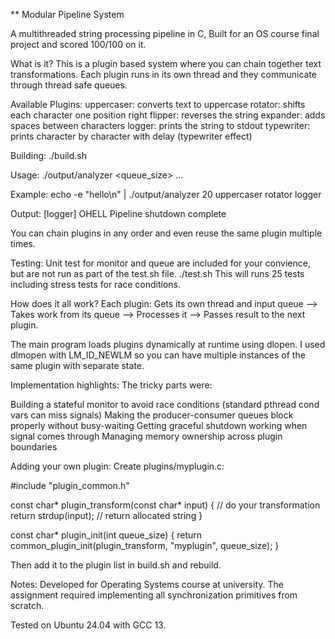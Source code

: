 ** Modular Pipeline System

A multithreaded string processing pipeline in C, Built for an OS course final project and scored 100/100 on it.

What is it?
This is a plugin based system where you can chain together text transformations.
Each plugin runs in its own thread and they communicate through thread safe queues. 

Available Plugins:
uppercaser: converts text to uppercase
rotator: shifts each character one position right
flipper: reverses the string
expander: adds spaces between characters
logger: prints the string to stdout
typewriter: prints character by character with delay (typewriter effect)

Building:
./build.sh

Usage:
./output/analyzer <queue_size> <plugin1> <plugin2> ... <pluginN>

Example:
echo -e "hello\n<END>" | ./output/analyzer 20 uppercaser rotator logger

Output:
[logger] OHELL
Pipeline shutdown complete

You can chain plugins in any order and even reuse the same plugin multiple times.

Testing:
Unit test for monitor and queue are included for your convience, but are not run as part of the test.sh file.
./test.sh
This will runs 25 tests including stress tests for race conditions.

How does it all work?
Each plugin:
Gets its own thread and input queue -->
Takes work from its queue -->
Processes it -->
Passes result to the next plugin.

The main program loads plugins dynamically at runtime using dlopen. 
I used dlmopen with LM_ID_NEWLM so you can have multiple instances of the same plugin with separate state.

Implementation highlights:
The tricky parts were:

Building a stateful monitor to avoid race conditions (standard pthread cond vars can miss signals)
Making the producer-consumer queues block properly without busy-waiting
Getting graceful shutdown working when <END> signal comes through
Managing memory ownership across plugin boundaries

Adding your own plugin:
Create plugins/myplugin.c:

#include "plugin_common.h"

const char* plugin_transform(const char* input) {
    // do your transformation
    return strdup(input);  // return allocated string
}

const char* plugin_init(int queue_size) {
    return common_plugin_init(plugin_transform, "myplugin", queue_size);
}

Then add it to the plugin list in build.sh and rebuild.

Notes:
Developed for Operating Systems course at university. The assignment required implementing all synchronization primitives from scratch.

Tested on Ubuntu 24.04 with GCC 13.
